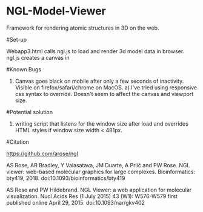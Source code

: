 # NGL-Model-Viewer
Framework for rendering atomic structures in 3D on the web. 

#Set-up

Webapp3.html calls ngl.js to load and render 3d model data in browser. ngl.js creates a canvas in <div id="viewport">


#Known Bugs
1) Canvas goes black on mobile after only a few seconds of inactivity. Visible on firefox/safari/chrome on MacOS. 
  a) I've tried using responsive css syntax to override. Doesn't seem to affect the canvas and viewport size. 

#Potential solution
1) writing script that listens for the window size after load and overrides HTML styles if window size width < 481px. 




#Citation

https://github.com/arose/ngl

AS Rose, AR Bradley, Y Valasatava, JM Duarte, A Prlić and PW Rose. NGL viewer: web-based molecular graphics for large complexes. Bioinformatics: bty419, 2018. doi:10.1093/bioinformatics/bty419

AS Rose and PW Hildebrand. NGL Viewer: a web application for molecular visualization. Nucl Acids Res (1 July 2015) 43 (W1): W576-W579 first published online April 29, 2015. doi:10.1093/nar/gkv402
